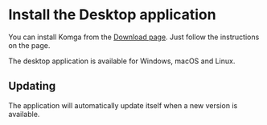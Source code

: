 # Install the Desktop application

You can install Komga from the [Download page](https://download.komga.org). Just follow the instructions on the page.

The desktop application is available for Windows, macOS and Linux.

## Updating

The application will automatically update itself when a new version is available.
